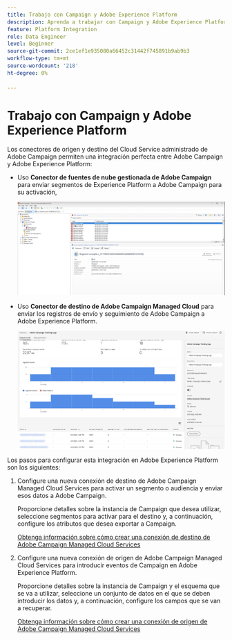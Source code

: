 ```yaml
---
title: Trabajo con Campaign y Adobe Experience Platform
description: Aprenda a trabajar con Campaign y Adobe Experience Platform
feature: Platform Integration
role: Data Engineer
level: Beginner
source-git-commit: 2ce1ef1e935080a66452c31442f745891b9ab9b3
workflow-type: tm+mt
source-wordcount: '218'
ht-degree: 0%

---
```


# Trabajo con Campaign y Adobe Experience Platform

Los conectores de origen y destino del Cloud Service administrado de Adobe Campaign permiten una integración perfecta entre Adobe Campaign y Adobe Experience Platform:

* Uso **Conector de fuentes de nube gestionada de Adobe Campaign** para enviar segmentos de Experience Platform a Adobe Campaign para su activación,

   ![](assets/aep-destination.png)

* Uso **Conector de destino de Adobe Campaign Managed Cloud** para enviar los registros de envío y seguimiento de Adobe Campaign a Adobe Experience Platform.

   ![](assets/aep-logs.png)

Los pasos para configurar esta integración en Adobe Experience Platform son los siguientes:

1. Configure una nueva conexión de destino de Adobe Campaign Managed Cloud Services para activar un segmento o audiencia y enviar esos datos a Adobe Campaign.

   Proporcione detalles sobre la instancia de Campaign que desea utilizar, seleccione segmentos para activar para el destino y, a continuación, configure los atributos que desea exportar a Campaign.

   [Obtenga información sobre cómo crear una conexión de destino de Adobe Campaign Managed Cloud Services](https://www.adobe.com/go/destinations-adobe-campaign-managed-cloud-services-en)

1. Configure una nueva conexión de origen de Adobe Campaign Managed Cloud Services para introducir eventos de Campaign en Adobe Experience Platform.

   Proporcione detalles sobre la instancia de Campaign y el esquema que se va a utilizar, seleccione un conjunto de datos en el que se deben introducir los datos y, a continuación, configure los campos que se van a recuperar.

   [Obtenga información sobre cómo crear una conexión de origen de Adobe Campaign Managed Cloud Services](https://www.adobe.com/go/sources-campaign-ui-en)
